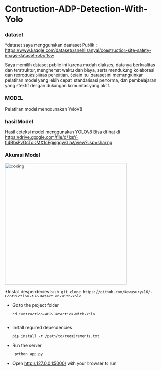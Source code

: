 # Contruction-ADP-Detection-With-Yolo


### dataset
*dataset saya menggunakan daataset Publik : https://www.kaggle.com/datasets/snehilsanyal/construction-site-safety-image-dataset-roboflow

Saya memilih dataset public ini karena mudah diakses, datanya berkualitas dan terstruktur, menghemat waktu dan biaya, serta mendukung kolaborasi dan reproduksibilitas penelitian. Selain itu, dataset ini memungkinkan pelatihan model yang lebih cepat, standarisasi performa, dan pembelajaran yang efektif dengan dukungan komunitas yang aktif.

### MODEL
Pelatihan model menggunakan YoloV8

### hasil Model
Hasil deteksi model menggunakan YOLOV8 Bisa dilihat di https://drive.google.com/file/d/1xsY-tl4BbsPvGcToizMX1cEgmggwGlaV/view?usp=sharing
  
### Akurasi Model
<img align ="Center" alt="coding" width="400"   src="https://github.com/Dewasurya16/wowok/blob/master/Screenshot_2.png">

*Install despendecies 
    ```bash
    git clone https://github.com/Dewasurya16/-Contruction-ADP-Detection-With-Yolo
    ```

- Go to the project folder

    ```Terminal
    cd Contruction-ADP-Detection-With-Yolo


- Install required dependencies

    ```Terminal 
    pip install -r /path/to/requirements.txt
    ```
- Run the server

    
    ```Terminal
     python app.py
    ```

- Open <http://127.0.0.1:5000/> with your browser to run
